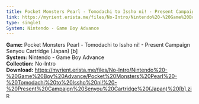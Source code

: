 ```yaml
---
title: Pocket Monsters Pearl - Tomodachi to Issho ni! - Present Campaign Senyou Cartridge (Japan) [b]
link: https://myrient.erista.me/files/No-Intro/Nintendo%20-%20Game%20Boy%20Advance/Pocket%20Monsters%20Pearl%20-%20Tomodachi%20to%20Issho%20ni!%20-%20Present%20Campaign%20Senyou%20Cartridge%20(Japan)%20[b].zip
type: single1
System: Nintendo - Game Boy Advance
---
```

<b>Game:</b> Pocket Monsters Pearl - Tomodachi to Issho ni! - Present Campaign Senyou Cartridge (Japan) [b]<br>
<b>System:</b> Nintendo - Game Boy Advance<br>
<b>Collection:</b> No-Intro<br>
<b>Download:</b> https://myrient.erista.me/files/No-Intro/Nintendo%20-%20Game%20Boy%20Advance/Pocket%20Monsters%20Pearl%20-%20Tomodachi%20to%20Issho%20ni!%20-%20Present%20Campaign%20Senyou%20Cartridge%20(Japan)%20[b].zip